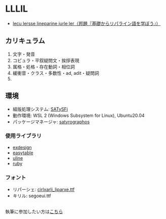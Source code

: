 # LLLIL
- [lecu lersse lineparine iurle ler（邦題『基礎からリパライン語を学ぼう』）](./LLLIL.pdf)

## カリキュラム
1. 文字・発音
1. コピュラ・平叙疑問文・挨拶表現
1. 属格・処格・存在動詞・相位詞
1. 緩衝音・クラス・多数性・ad, adit・疑問詞
1. 

## 環境
- 組版処理システム: [SATySFi](https://github.com/gfngfn/SATySFi)
- 動作環境: WSL 2 (Windows Subsystem for Linux), Ubuntu20.04
- パッケージマネージャ: [satyrographos](https://github.com/na4zagin3/satyrographos/blob/master/README-ja.md)

### 使用ライブラリ
- [exdesign](https://github.com/puripuri2100/exdesign)
- [easytable](https://github.com/monaqa/satysfi-easytable)
- [uline](https://github.com/puripuri2100/SATySFi-uline)
- [ruby](https://github.com/puripuri2100/SATySFi-ruby)

### フォント
- リパーシェ: [cirlxarli_liparxe.ttf](https://drive.google.com/file/d/0B39blCYDRBu-M2pPQWx5UHk5YWs/view?resourcekey=0-MTlqm8MAO9CmCgj7AsHJ5w)
- キリル: segoeui.ttf

##
執筆に参加したい方は[こちら](./docs/handover.md)